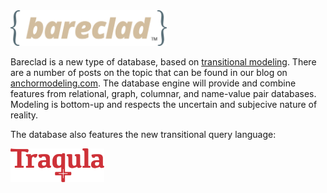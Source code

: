 <img src="https://raw.githubusercontent.com/Roenbaeck/bareclad/master/bareclad.svg" width="250">

Bareclad is a new type of database, based on [transitional modeling](https://www.researchgate.net/publication/329352497_Modeling_Conflicting_Unreliable_and_Varying_Information "Transitional Modeling Paper"). 
There are a number of posts on the topic that can be found in our blog on [anchormodeling.com](http://www.anchormodeling.com/tag/transitional/). 
The database engine will provide and combine features from relational, graph, columnar, and name-value pair databases. 
Modeling is bottom-up and respects the uncertain and subjecive nature of reality.

The database also features the new transitional query language:

<img src="https://raw.githubusercontent.com/Roenbaeck/bareclad/master/Traqula.svg" width="150">
